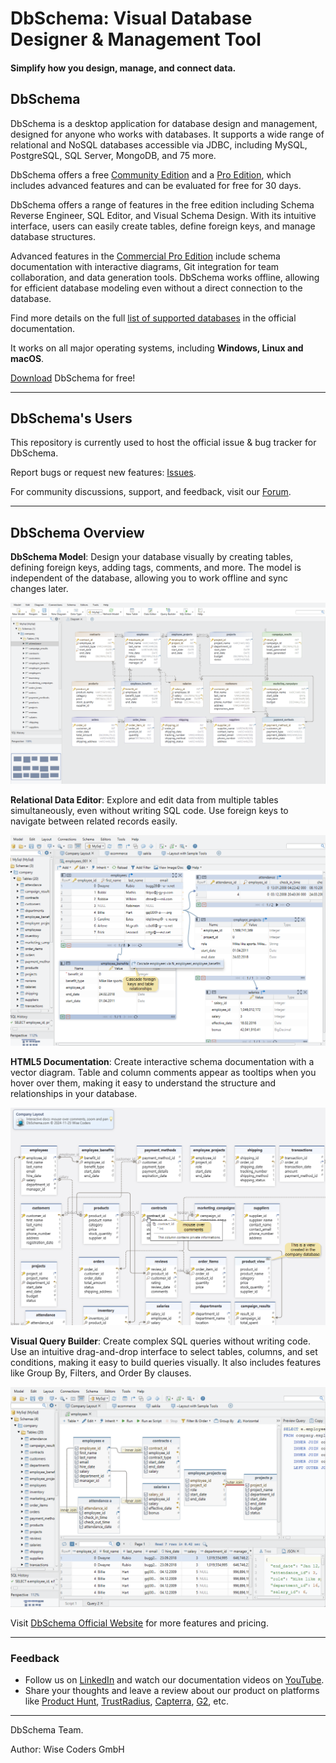 # DbSchema: Visual Database Designer & Management Tool
#### Simplify how you design, manage, and connect data.

## DbSchema

DbSchema is a desktop application for database design and management, designed for anyone who works with databases. It supports a wide range of relational and NoSQL databases accessible via JDBC, including MySQL, PostgreSQL, SQL Server, MongoDB, and 75 more.

DbSchema offers a free [Community Edition](https://dbschema.com/editions.html) and a [Pro Edition](https://dbschema.com/features.html), which includes advanced features and can be evaluated for free for 30 days.

DbSchema offers a range of features in the free edition including Schema Reverse Engineer, SQL Editor, and Visual Schema Design. With its intuitive interface, users can easily create tables, define foreign keys, and manage database structures.

Advanced features in the [Commercial Pro Edition](https://dbschema.com/purchase.html) include schema documentation with interactive diagrams, Git integration for team collaboration, and data generation tools. DbSchema works offline, allowing for efficient database modeling even without a direct connection to the database.

Find more details on the full [list of supported databases](https://dbschema.com/databases.html) in the official documentation.

It works on all major operating systems, including **Windows, Linux and macOS**.


[Download](https://dbschema.com/download.html)  DbSchema for free!

___
## DbSchema's Users

This repository is currently used to host the official issue & bug tracker for DbSchema.

Report bugs or request new features: [Issues](https://github.com/dbschema-pro/dbschema/issues).

For community discussions, support, and feedback, visit our [Forum](https://github.com/dbschema-pro/dbschema/discussions).

___
## DbSchema Overview
**DbSchema Model**: Design your database visually by creating tables, defining foreign keys, adding tags, comments, and more. The model is independent of the database, allowing you to work offline and sync changes later.

![DbSchema GUI](resources/dbschema-model.png "DbSchema Model")

**Relational Data Editor**: Explore and edit data from multiple tables simultaneously, even without writing SQL code. Use foreign keys to navigate between related records easily.

![Relational Data Browse GUI](resources/relational-data-editor.png "DbSchema Relational Data Editor")

**HTML5 Documentation**: Create interactive schema documentation with a vector diagram. Table and column comments appear as tooltips when you hover over them, making it easy to understand the structure and relationships in your database.

![HTML5 Documentation](resources/html5-documentation.png "DbSchema HTML5 Documentation")

**Visual Query Builder**: Create complex SQL queries without writing code. Use an intuitive drag-and-drop interface to select tables, columns, and set conditions, making it easy to build queries visually. It also includes features like Group By, Filters, and Order By clauses.

![Visual Query Builder](resources/visual-query-builder.png "DbSchema Query Builder")


Visit [DbSchema Official Website](https://dbschema.com) for more features and pricing.
____
### Feedback

- Follow us on [LinkedIn](https://www.linkedin.com/company/dbschema/) and watch our documentation videos on [YouTube](https://www.youtube.com/@dbschema.designer).
- Share your thoughts and leave a review about our product on platforms like [Product Hunt](https://www.producthunt.com/products/dbschema), [TrustRadius](https://www.trustradius.com/products/dbschema/reviews), [Capterra](https://www.capterra.com/p/203811/DbSchema/), [G2](https://www.g2.com/products/dbschema/reviews), etc.

___
DbSchema Team.

Author: Wise Coders GmbH